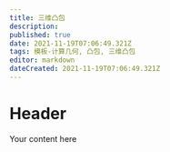 ```yaml
---
title: 三维凸包
description: 
published: true
date: 2021-11-19T07:06:49.321Z
tags: 模板-计算几何, 凸包, 三维凸包
editor: markdown
dateCreated: 2021-11-19T07:06:49.321Z
---
```


# Header
Your content here